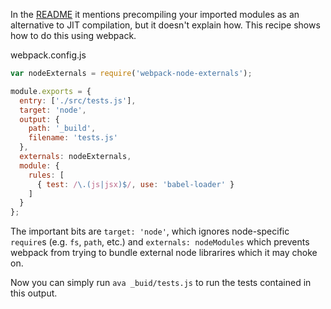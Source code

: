 In the [README](https://github.com/avajs/ava#transpiling-imported-modules) it mentions precompiling your imported modules as an alternative to JIT compilation, but it doesn't explain how. This recipe shows how to do this using webpack.

webpack.config.js
```js
var nodeExternals = require('webpack-node-externals');

module.exports = {
  entry: ['./src/tests.js'],
  target: 'node',
  output: {
    path: '_build',
    filename: 'tests.js'
  },
  externals: nodeExternals,
  module: {
    rules: [
      { test: /\.(js|jsx)$/, use: 'babel-loader' }
    ]
  }
};
```

The important bits are `target: 'node'`, which ignores node-specific `require`s (e.g. `fs`, `path`, etc.) and `externals: nodeModules` which prevents webpack from trying to bundle external node librarires which it may choke on.

Now you can simply run `ava _buid/tests.js` to run the tests contained in this output.
